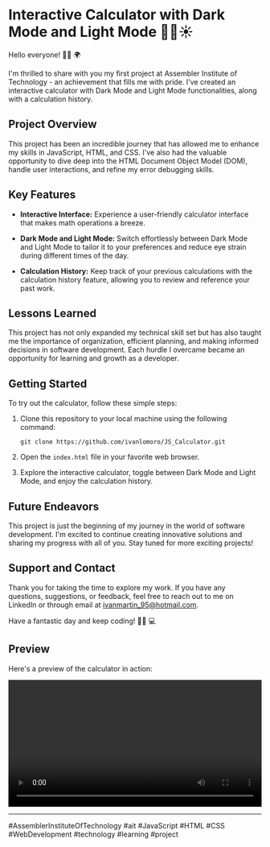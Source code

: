 # Interactive Calculator with Dark Mode and Light Mode 🧮🌙☀️

Hello everyone! 🙋‍♂️ 🌍

I'm thrilled to share with you my first project at Assembler Institute of Technology - an achievement that fills me with pride. I've created an interactive calculator with Dark Mode and Light Mode functionalities, along with a calculation history.

## Project Overview

This project has been an incredible journey that has allowed me to enhance my skills in JavaScript, HTML, and CSS. I've also had the valuable opportunity to dive deep into the HTML Document Object Model (DOM), handle user interactions, and refine my error debugging skills.

## Key Features

- **Interactive Interface:** Experience a user-friendly calculator interface that makes math operations a breeze.

- **Dark Mode and Light Mode:** Switch effortlessly between Dark Mode and Light Mode to tailor it to your preferences and reduce eye strain during different times of the day.

- **Calculation History:** Keep track of your previous calculations with the calculation history feature, allowing you to review and reference your past work.

## Lessons Learned

This project has not only expanded my technical skill set but has also taught me the importance of organization, efficient planning, and making informed decisions in software development. Each hurdle I overcame became an opportunity for learning and growth as a developer.

## Getting Started

To try out the calculator, follow these simple steps:

1. Clone this repository to your local machine using the following command:
   ```
   git clone https://github.com/ivanlomoro/JS_Calculator.git
   ```

2. Open the `index.html` file in your favorite web browser.

3. Explore the interactive calculator, toggle between Dark Mode and Light Mode, and enjoy the calculation history.

## Future Endeavors

This project is just the beginning of my journey in the world of software development. I'm excited to continue creating innovative solutions and sharing my progress with all of you. Stay tuned for more exciting projects!

## Support and Contact

Thank you for taking the time to explore my work. If you have any questions, suggestions, or feedback, feel free to reach out to me on LinkedIn or through email at [ivanmartin_95@hotmail.com](mailto:ivanmartin_95@hotmail.com).

Have a fantastic day and keep coding! 👨‍💻 💻

## Preview

Here's a preview of the calculator in action:

<video controls width="100%">
 <source src="/assets/desktop_mobile_version.mp4" type="video/mp4">
 Your browser does not support the video tag.
</video>

---

\#AssemblerInstituteOfTechnology #ait #JavaScript #HTML #CSS #WebDevelopment #technology #learning #project